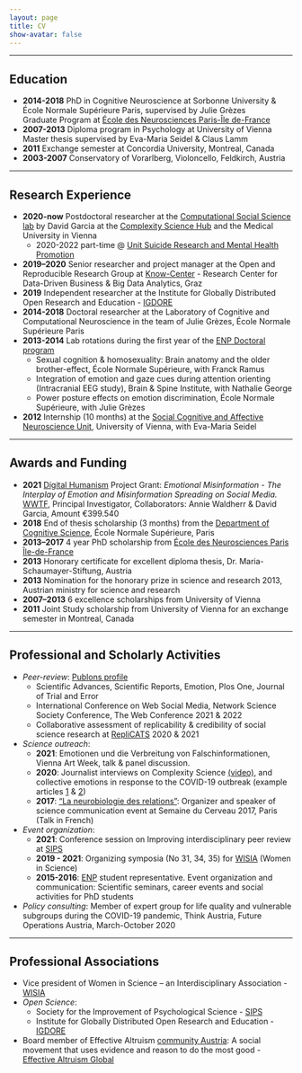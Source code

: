```yaml
---
layout: page
title: CV
show-avatar: false
---
```


<!--- to add an image here, use either html, or the kramdown example below, delete this line and the last dashes +arrow
<p align="center">
  <img width="250" height="250" src="/assets/img/Hannah_Metzler_ORRG.jpg">
</p>

![cvphoto](/assets/img/Hannah_Metzler_ORRG.jpg "Hannah Metzler" 250x250){:class="img-responsive" height="250px" width="250px"}-->

___

## Education

* **2014-2018** PhD in Cognitive Neuroscience at Sorbonne University & École Normale Supérieure Paris, supervised by Julie Grèzes  
    Graduate Program at [École des Neurosciences Paris-Île de-France][ENP]
* **2007-2013** Diploma program in Psychology at University of Vienna  
    Master thesis supervised by Eva-Maria Seidel & Claus Lamm 
* **2011** Exchange semester at Concordia University, Montreal, Canada
* **2003-2007** Conservatory of Vorarlberg, Violoncello, Feldkirch, Austria

___


## Research Experience

* **2020-now** Postdoctoral researcher at the [Computational Social Science lab][CSS]  by David Garcia at the [Complexity Science Hub][CSH] and the Medical University in Vienna
    * 2020-2022 part-time @ [Unit Suicide Research and Mental Health Promotion][Thomas]
* **2019–2020** Senior researcher and project manager at the Open and Reproducible Research Group at [Know-Center][KNOW] - Research Center for Data-Driven Business & Big Data Analytics, Graz
* **2019** Independent researcher at the Institute for Globally Distributed Open Research and Education - [IGDORE][IGDORE] 
* **2014-2018** Doctoral researcher at the Laboratory of Cognitive and Computational Neuroscience in the team of Julie Grèzes, École Normale Supérieure Paris
* **2013-2014** Lab rotations during the first year of the [ENP Doctoral program][ENPprogram]
    * Sexual cognition & homosexuality: Brain anatomy and the older brother-effect, École Normale Supérieure, with Franck Ramus
    * Integration of emotion and gaze cues during attention orienting (Intracranial EEG study), Brain & Spine Institute, with Nathalie George
    * Power posture effects on emotion discrimination, École Normale Supérieure, with Julie Grèzes
* **2012** Internship (10 months) at the [Social Cognitive and Affective Neuroscience Unit][SCAN], University of Vienna, with Eva-Maria Seidel

___


## Awards and Funding

* **2021** [Digital Humanism](https://www.wwtf.at/digital_humanism/) Project Grant: _Emotional Misinformation - The Interplay of Emotion and Misinformation Spreading on Social Media._ [WWTF](https://wwtf.at/programmes/information_communication/#ICT20), Principal Investigator, Collaborators: Annie Waldherr & David Garcia,  Amount €399.540
* **2018** End of thesis scholarship (3 months) from the [Department of Cognitive Science][DEC], École Normale Supérieure, Paris
* **2013–2017** 4 year PhD scholarship from [École des Neurosciences Paris Île-de-France][ENP]
* **2013** Honorary certificate for excellent diploma thesis, Dr. Maria-Schaumayer-Stiftung, Austria
* **2013** Nomination for the honorary prize in science and research 2013, Austrian ministry for science and research
* **2007–2013** 6 excellence scholarships from University of Vienna
* **2011** Joint Study scholarship from University of Vienna for an exchange semester in Montreal, Canada

___


## Professional and Scholarly Activities

* *Peer-review*: [Publons profile](https://publons.com/researcher/3462834/hannah-metzler/peer-review)
    - Scientific Advances, Scientific Reports, Emotion, Plos One, Journal of Trial and Error
    - International Conference on Web Social Media, Network Science Society Conference, The Web Conference 2021 & 2022
    - Collaborative assessment of replicability & credibility of social science research at [RepliCATS](https://replicats.research.unimelb.edu.au/) 2020 & 2021
* *Science outreach*: 
    - **2021**: Emotionen und die Verbreitung von Falschinformationen, Vienna Art Week, talk & panel discussion.
    - **2020**: Journalist interviews on Complexity Science [(video)](https://www.facebook.com/alexandervanderbellen/videos/besuch-im-complexity-science-hub-vienna/731750567653204/), and collective emotions in response to the  COVID-19 outbreak (example articles [1](https://www.derstandard.at/story/2000115973796/coronavirus-twitter-spiegelt-aengste-und-sorgen-der-menschen-wider) & [2](https://science.apa.at/site/kultur_und_gesellschaft/detail.html?key=SCI_20200417_SCI39351351654193650&))
    - **2017**: [“La neurobiologie des relations”](http://www.paris-neuroscience.fr/en/compterendu/enp-normale-sup-brain-awareness-week-2017): Organizer and speaker of science communication event at Semaine du Cerveau 2017, Paris (Talk in French) 
* *Event organization*:
    - **2021**: Conference session on Improving interdisciplinary peer review at [SIPS](https://www.improvingpsych.org/SIPS2021/)
    - **2019 - 2021**: Organizing symposia (No 31, 34, 35) for [WISIA](http://www.wisia.at/) (Women in Science)
    - **2015-2016**: [ENP][ENPprogram] student representative. Event organization and communication: Scientific seminars, career events and social activities for PhD students
* *Policy consulting*: Member of expert group for life quality and vulnerable subgroups during the COVID-19 pandemic, Think Austria, Future Operations Austria, March-October 2020
    
___


## Professional Associations

* Vice president of Women in Science – an Interdisciplinary Association - [WISIA](http://www.wisia.at/)
* *Open Science*: 
    - Society for the Improvement of Psychological Science - [SIPS](https://improvingpsych.org)
    - Institute for Globally Distributed Open Research and Education - [IGDORE][IGDORE] 
* Board member of Effective Altruism [community Austria](https://effectivealtruism.at/unser-team): A social movement that uses evidence and reason to do the most good - [Effective Altruism Global](https://www.effectivealtruism.org)



[ENP]: https://universitypositions.eu/universities/france/ecole-des-neurosciences-de-paris-enp
[ENPprogram]: http://www.paris-neuroscience.fr/en/graduate-program
[DEC]: https://cognition.ens.fr/en
[SCAN]: https://scan-psy.univie.ac.at/
[KNOW]: https://www.know-center.tugraz.at/
[CSS]: https://dgarcia.eu/about-us/
[Thomas]: https://www.meduniwien.ac.at/hp/fileadmin/sozialmedizin/Unit_Suizidforschung___Mental_Health_Promotion.pdf
[CSH]: https://csh.ac.at
[IGDORE]: https://igdore.org/


